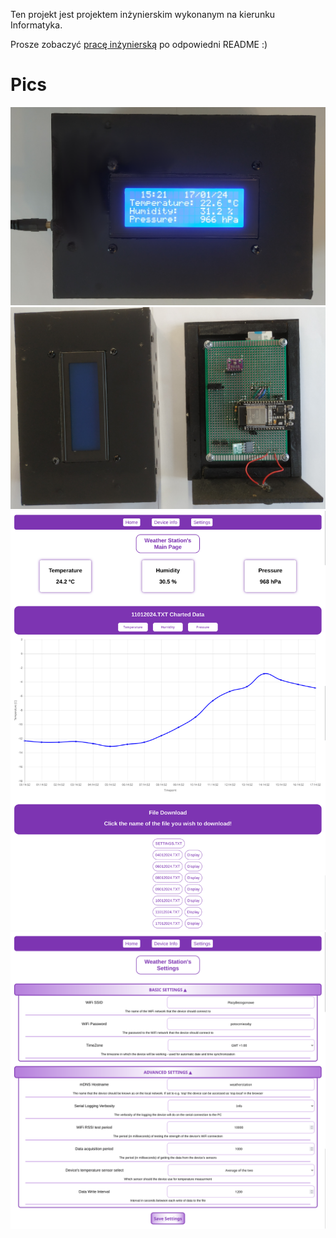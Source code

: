 Ten projekt jest projektem inżynierskim wykonanym na kierunku Informatyka.

Prosze zobaczyć [pracę inżynierską](/doc/thesis_pl.pdf) po odpowiedni README :)
# Pics
![Device Turned On](doc/pics/2.jpg)
![Device Disassembled](doc/pics/1.jpg)
![WebGUI Main Page](doc/screenshots/pc_gui/main_joined.png)
![WebGUI Settings Page](doc/screenshots/pc_gui/settings_jonied.png)
